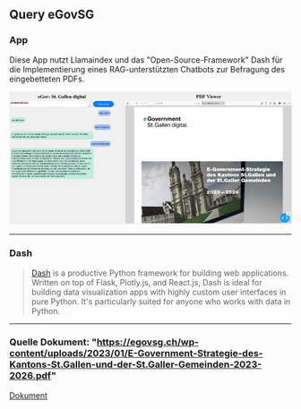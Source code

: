 ## Query eGovSG

### App

Diese App nutzt Llamaindex und das "Open-Source-Framework" Dash für die Implementierung eines RAG-unterstützten Chatbots zur Befragung des eingebetteten PDFs.

![eGov](eGov_gh.png)

---

### Dash

> [Dash](https://plot.ly/products/dash/) is a productive Python framework for building web applications.
Written on top of Flask, Plotly.js, and React.js, Dash is ideal for building data visualization apps with highly custom user interfaces in pure Python. It's particularly suited for anyone who works with data in Python.

---

### Quelle Dokument: "https://egovsg.ch/wp-content/uploads/2023/01/E-Government-Strategie-des-Kantons-St.Gallen-und-der-St.Galler-Gemeinden-2023-2026.pdf"
[Dokument](https://egovsg.ch/wp-content/uploads/2023/01/E-Government-Strategie-des-Kantons-St.Gallen-und-der-St.Galler-Gemeinden-2023-2026.pdf)

